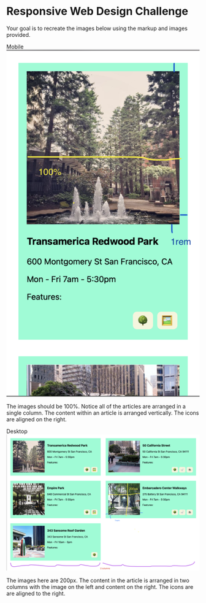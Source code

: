 # Responsive Web Design Challenge 

Your goal is to recreate the images below using the markup and images provided. 

Mobile
![mobile](./class-4-challenge-mobile.png)

The images should be 100%. Notice all of the articles are arranged in a single column. The content within an article is arranged vertically. The icons are aligned on the right. 

Desktop
![mobile](./class-4-challenge-desktop.png)

The images here are 200px. The content in the article is arranged in two columns with the image on the left and content on the right. The icons are are aligned to the right. 
